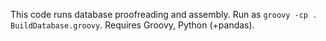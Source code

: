 This code runs database proofreading and assembly. Run as ``groovy -cp . BuildDatabase.groovy``. Requires Groovy, Python (+pandas).